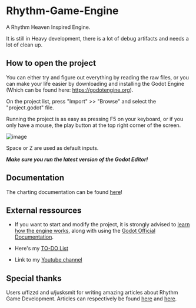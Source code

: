 # Rhythm-Game-Engine
A Rhythm Heaven Inspired Engine.

It is still in Heavy development, there is a lot of debug artifacts and needs a lot of clean up.

## How to open the project

You can either try and figure out everything by reading the raw files, or you can make your life easier by downloading and installing the Godot Engine (Which can be found here: https://godotengine.org).

On the project list, press "Import"  >> "Browse" and select the "project.godot" file.

Running the project is as easy as pressing F5 on your keyboard, or if you only have a mouse, the play button at the top right corner of the screen.

![image](https://user-images.githubusercontent.com/24594540/145891476-90f1f5a2-166b-40ff-88f0-d61522962ee5.png)

Space or Z are used as default inputs.

***Make sure you run the latest version of the Godot Editor!***

## Documentation

The charting documentation can be found [here](https://github.com/Pengu12345/Rhythm-Game-Engine/wiki)!

## External ressources

* If you want to start and modify the project, it is strongly advised to [learn how the engine works](https://docs.godotengine.org/en/stable/getting_started/step_by_step/index.html), along with using the [Godot Official Documentation](https://docs.godotengine.org/en/stable/index.html).

* Here's my [TO-DO List](https://trello.com/b/eGR37RTG/rhythm-game-todo)

* Link to my [Youtube channel](https://www.youtube.com/channel/UCY3V-Sr32Uyb96VsLCAnOhw)


## Special thanks

Users u/fizzd and u/jusksmit for writing amazing articles about Rhythm Game Development.
Articles can respectively be found [here](https://www.reddit.com/r/gamedev/comments/2fxvk4/heres_a_quick_and_dirty_guide_i_just_wrote_how_to/) and [here](https://www.reddit.com/r/gamedev/comments/13y26t/how_do_rhythm_games_stay_in_sync_with_the_music/c78aawd/).
